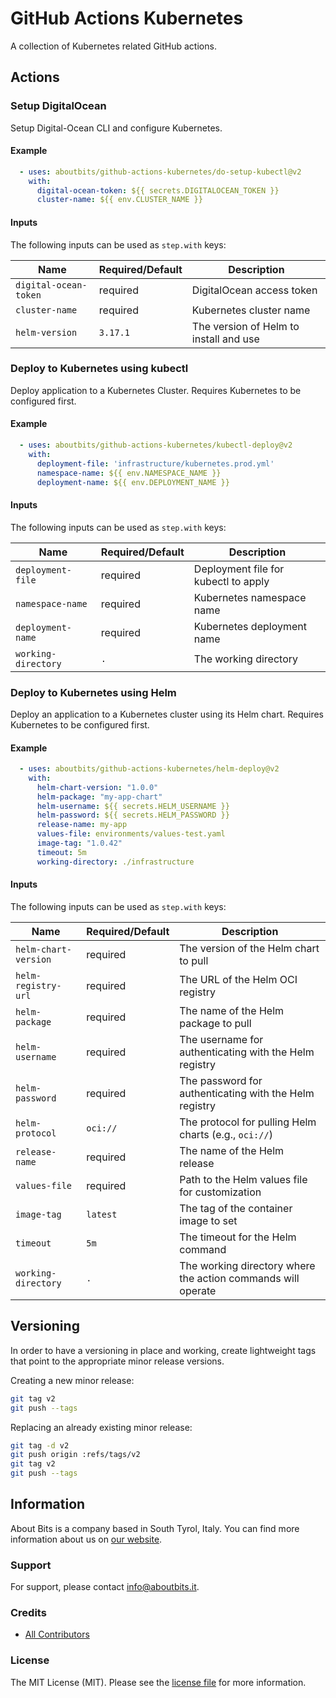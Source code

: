 # GitHub Actions Kubernetes

A collection of Kubernetes related GitHub actions.

## Actions

### Setup DigitalOcean

Setup Digital-Ocean CLI and configure Kubernetes.

#### Example

```yaml
  - uses: aboutbits/github-actions-kubernetes/do-setup-kubectl@v2
    with:
      digital-ocean-token: ${{ secrets.DIGITALOCEAN_TOKEN }}
      cluster-name: ${{ env.CLUSTER_NAME }}
```

#### Inputs

The following inputs can be used as `step.with` keys:

| Name                  | Required/Default | Description                            |
|-----------------------|------------------|----------------------------------------|
| `digital-ocean-token` | required         | DigitalOcean access token              |
| `cluster-name`        | required         | Kubernetes cluster name                |
| `helm-version`        | `3.17.1`         | The version of Helm to install and use |


### Deploy to Kubernetes using kubectl

Deploy application to a Kubernetes Cluster. Requires Kubernetes to be configured first.

#### Example

```yaml
  - uses: aboutbits/github-actions-kubernetes/kubectl-deploy@v2
    with:
      deployment-file: 'infrastructure/kubernetes.prod.yml'
      namespace-name: ${{ env.NAMESPACE_NAME }}
      deployment-name: ${{ env.DEPLOYMENT_NAME }}
```

#### Inputs

The following inputs can be used as `step.with` keys:

| Name                   | Required/Default     | Description                                |
|------------------------|----------------------|--------------------------------------------|
| `deployment-file`      | required             | Deployment file for kubectl to apply       |
| `namespace-name`       | required             | Kubernetes namespace name                  |
| `deployment-name`      | required             | Kubernetes deployment name                 |
| `working-directory`    | `.`                  | The working directory                      |

### Deploy to Kubernetes using Helm

Deploy an application to a Kubernetes cluster using its Helm chart. Requires Kubernetes to be configured first.

#### Example

```yaml
  - uses: aboutbits/github-actions-kubernetes/helm-deploy@v2
    with:
      helm-chart-version: "1.0.0"
      helm-package: "my-app-chart"
      helm-username: ${{ secrets.HELM_USERNAME }}
      helm-password: ${{ secrets.HELM_PASSWORD }}
      release-name: my-app
      values-file: environments/values-test.yaml
      image-tag: "1.0.42"
      timeout: 5m
      working-directory: ./infrastructure
```

#### Inputs

The following inputs can be used as `step.with` keys:

| Name                 | Required/Default | Description                                                  |
|----------------------|------------------|--------------------------------------------------------------|
| `helm-chart-version` | required         | The version of the Helm chart to pull                        |
| `helm-registry-url`  | required         | The URL of the Helm OCI registry                             |
| `helm-package`       | required         | The name of the Helm package to pull                         |
| `helm-username`      | required         | The username for authenticating with the Helm registry       |
| `helm-password`      | required         | The password for authenticating with the Helm registry       |
| `helm-protocol`      | `oci://`         | The protocol for pulling Helm charts (e.g., `oci://`)        |
| `release-name`       | required         | The name of the Helm release                                 |
| `values-file`        | required         | Path to the Helm values file for customization               |
| `image-tag`          | `latest`         | The tag of the container image to set                        |
| `timeout`            | `5m`             | The timeout for the Helm command                             |
| `working-directory`  | `.`              | The working directory where the action commands will operate |

## Versioning

In order to have a versioning in place and working, create lightweight tags that point to the appropriate minor release versions.

Creating a new minor release:

```bash
git tag v2
git push --tags
```

Replacing an already existing minor release:

```bash
git tag -d v2
git push origin :refs/tags/v2
git tag v2
git push --tags
```

## Information

About Bits is a company based in South Tyrol, Italy. You can find more information about us on [our website](https://aboutbits.it).

### Support

For support, please contact [info@aboutbits.it](mailto:info@aboutbits.it).

### Credits

- [All Contributors](../../contributors)

### License

The MIT License (MIT). Please see the [license file](license.md) for more information.
